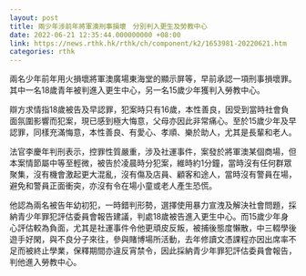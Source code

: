 ```yaml
---
layout: post
title: 兩少年涉前年將軍澳刑事損壞　分別判入更生及勞教中心
date: 2022-06-21 12:35:44.000000000 +08:00
link: https://news.rthk.hk/rthk/ch/component/k2/1653981-20220621.htm
categories: rthk
---
```


兩名少年前年用火損壞將軍澳廣場東海堂的顯示屏等，早前承認一項刑事損壞罪。其中一名18歲青年被判進入更生中心，另一名15歲少年獲判入勞教中心。

辯方求情指18歲被告及早認罪，犯案時只有16歲，本性善良，因受到當時社會負面氛圍影響而犯案，現已感到極大悔意，父母亦因此非常痛心。至於15歲少年及早認罪，同樣充滿悔意，本性善良、有愛心、孝順、樂於助人，尤其是長輩和老人。

法官李慶年判刑表示，控罪性質嚴重，涉及社運事件，案發於將軍澳某個商場，但本案情節屬中等至輕微，被告於凌晨時分犯案，維時約1分鐘，當時沒有任何群眾聚集，沒有機會激起更大混亂，沒有傷及店員、顧客和途人，當時沒有警員在場，避免和警員正面衝突，亦沒有令在場小童或老人產生恐慌。

他認為兩名被告年幼初犯，一時錯判形勢，選擇使用暴力宣洩及解決社會問題，採納青少年罪犯評估委員會報告建議，判處18歲被告進入更生中心。而15歲少年身心評估較為負面，尤其是社運事件令他更頑皮反叛，被捕後態度懶散，中三輟學後遊手好閑，與不良分子來往，參與賭博場所活動，去年修讀文憑課程亦因出席率不足而被終止學業，保釋期間亦違反宵禁令，因此採納青少年罪犯評估委員會報告，判他進入勞教中心。
